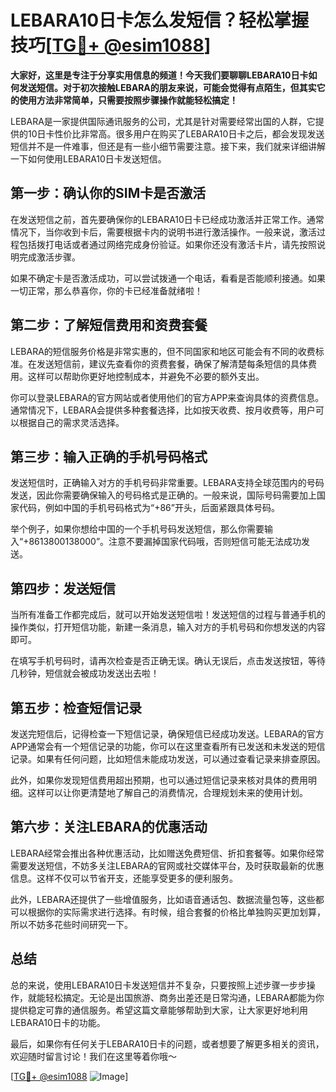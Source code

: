 # LEBARA10日卡怎么发短信？轻松掌握技巧[[TG💪+ @esim1088](https://t.me/s/esim1088)]

**大家好，这里是专注于分享实用信息的频道！今天我们要聊聊LEBARA10日卡如何发送短信。对于初次接触LEBARA的朋友来说，可能会觉得有点陌生，但其实它的使用方法非常简单，只需要按照步骤操作就能轻松搞定！**

LEBARA是一家提供国际通讯服务的公司，尤其是针对需要经常出国的人群，它提供的10日卡性价比非常高。很多用户在购买了LEBARA10日卡之后，都会发现发送短信并不是一件难事，但还是有一些小细节需要注意。接下来，我们就来详细讲解一下如何使用LEBARA10日卡发送短信。

## **第一步：确认你的SIM卡是否激活**

在发送短信之前，首先要确保你的LEBARA10日卡已经成功激活并正常工作。通常情况下，当你收到卡后，需要根据卡内的说明书进行激活操作。一般来说，激活过程包括拨打电话或者通过网络完成身份验证。如果你还没有激活卡片，请先按照说明完成激活步骤。

如果不确定卡是否激活成功，可以尝试拨通一个电话，看看是否能顺利接通。如果一切正常，那么恭喜你，你的卡已经准备就绪啦！

## **第二步：了解短信费用和资费套餐**

LEBARA的短信服务价格是非常实惠的，但不同国家和地区可能会有不同的收费标准。在发送短信前，建议先查看你的资费套餐，确保了解清楚每条短信的具体费用。这样可以帮助你更好地控制成本，并避免不必要的额外支出。

你可以登录LEBARA的官方网站或者使用他们的官方APP来查询具体的资费信息。通常情况下，LEBARA会提供多种套餐选择，比如按天收费、按月收费等，用户可以根据自己的需求灵活选择。

## **第三步：输入正确的手机号码格式**

发送短信时，正确输入对方的手机号码非常重要。LEBARA支持全球范围内的号码发送，因此你需要确保输入的号码格式是正确的。一般来说，国际号码需要加上国家代码，例如中国的手机号码格式为“+86”开头，后面紧跟具体号码。

举个例子，如果你想给中国的一个手机号码发送短信，那么你需要输入“+8613800138000”。注意不要漏掉国家代码哦，否则短信可能无法成功发送。

## **第四步：发送短信**

当所有准备工作都完成后，就可以开始发送短信啦！发送短信的过程与普通手机的操作类似，打开短信功能，新建一条消息，输入对方的手机号码和你想发送的内容即可。

在填写手机号码时，请再次检查是否正确无误。确认无误后，点击发送按钮，等待几秒钟，短信就会被成功发送出去啦！

## **第五步：检查短信记录**

发送完短信后，记得检查一下短信记录，确保短信已经成功发送。LEBARA的官方APP通常会有一个短信记录的功能，你可以在这里查看所有已发送和未发送的短信记录。如果有任何问题，比如短信未能成功发送，可以通过查看记录来排查原因。

此外，如果你发现短信费用超出预期，也可以通过短信记录来核对具体的费用明细。这样可以让你更清楚地了解自己的消费情况，合理规划未来的使用计划。

## **第六步：关注LEBARA的优惠活动**

LEBARA经常会推出各种优惠活动，比如赠送免费短信、折扣套餐等。如果你经常需要发送短信，不妨多关注LEBARA的官网或社交媒体平台，及时获取最新的优惠信息。这样不仅可以节省开支，还能享受更多的便利服务。

此外，LEBARA还提供了一些增值服务，比如语音通话包、数据流量包等，这些都可以根据你的实际需求进行选择。有时候，组合套餐的价格比单独购买更加划算，所以不妨多花些时间研究一下。

## **总结**

总的来说，使用LEBARA10日卡发送短信并不复杂，只要按照上述步骤一步步操作，就能轻松搞定。无论是出国旅游、商务出差还是日常沟通，LEBARA都能为你提供稳定可靠的通信服务。希望这篇文章能够帮助到大家，让大家更好地利用LEBARA10日卡的功能。

最后，如果你有任何关于LEBARA10日卡的问题，或者想要了解更多相关的资讯，欢迎随时留言讨论！我们在这里等着你哦～

[[TG💪+ @esim1088](https://t.me/s/esim1088) ![Image](https://i.postimg.cc/4NQfJmqS/Snipaste-2025-05-13-00-14-12.png)]